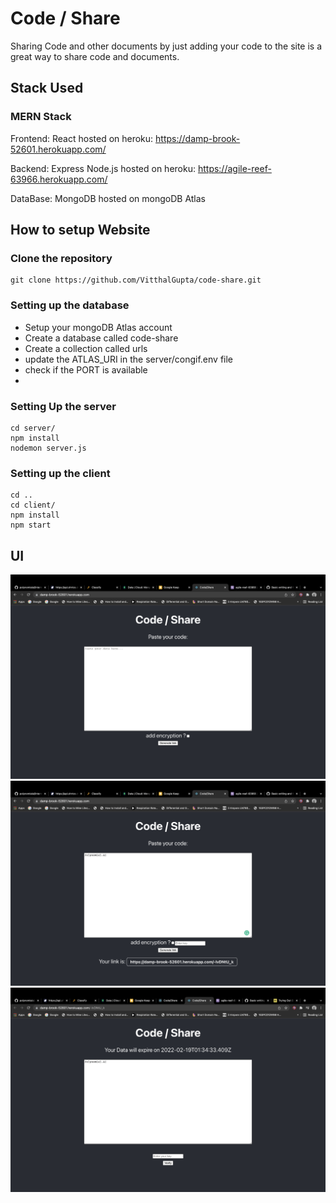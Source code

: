 # Code / Share

Sharing Code and other documents by just adding your code to the site is a great way to share code and documents.

## Stack Used
### MERN Stack

Frontend: React 
    hosted on heroku: https://damp-brook-52601.herokuapp.com/

Backend: Express Node.js
    hosted on heroku: https://agile-reef-63966.herokuapp.com/

DataBase: MongoDB
    hosted on mongoDB Atlas

## How to setup Website

### Clone the repository
```
git clone https://github.com/VitthalGupta/code-share.git
```
### Setting up the database

- Setup your mongoDB Atlas account
- Create a database called code-share
- Create a collection called urls
- update the ATLAS_URI in the server/congif.env file
- check if the PORT is available
- 
### Setting Up the server

```
cd server/
npm install
nodemon server.js
```
### Setting up the client
```
cd ..
cd client/
npm install
npm start
```
## UI
![main.js](assets/Screenshot%202022-02-18%20at%206.58.50%20AM.png)
![main.js with data](assets/Screenshot%202022-02-18%20at%207.04.48%20AM.png)
![show.js](assets/Screenshot%202022-02-18%20at%207.11.44%20AM.png)